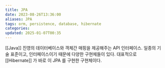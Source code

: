 ```yaml
---
title: JPA
date: 2023-08-26T13:36:00
aliases: JPA
tags: orm, persistence, database, hibernate
categories: 
updated: 2025-01-07T00:35
---
```


[[Java]] 진영의 데이터베이스와 객체간 매핑을 제공해주는 API 인터페이스. 일종의 기술 표준이고, 인터페이스이기 때문에 다양한 구현체들이 있다. 대표적으로 [[Hibernate]] 가 바로 이 JPA 를 구현한 구현체이다.
